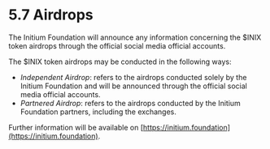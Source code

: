 # 5.7 Airdrops

The Initium Foundation will announce any information concerning the $INIX token airdrops through the official social media official accounts.

The $INIX token airdrops may be conducted in the following ways:

* _Independent Airdrop_: refers to the airdrops conducted solely by the Initium Foundation and will be announced through the official social media official accounts.
* _Partnered Airdrop_: refers to the airdrops conducted by the Initium Foundation partners, including the exchanges.&#x20;

Further information will be available on [https://initium.foundation](https://initium.foundation).

